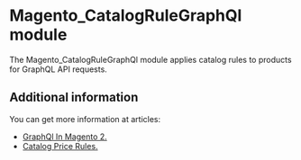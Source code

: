 # Magento_CatalogRuleGraphQl module

The Magento_CatalogRuleGraphQl module applies catalog rules to products for GraphQL API requests.

## Additional information

You can get more information at articles:
- [GraphQl In Magento 2.](https://devdocs.magento.com/guides/v2.4/graphql)
- [Catalog Price Rules.](https://docs.magento.com/user-guide/marketing/price-rules-catalog.html)

